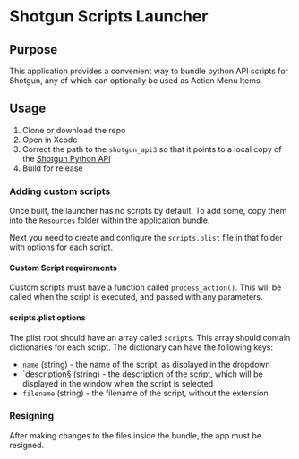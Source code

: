 # Shotgun Scripts Launcher

## Purpose
This application provides a convenient way to bundle python API scripts for Shotgun, any of which can optionally be used as Action Menu Items.

## Usage
1. Clone or download the repo
1. Open in Xcode
1. Correct the path to the `shotgun_api3` so that it points to a local copy of the [Shotgun Python API](https://github.com/shotgunsoftware/python-api)
1. Build for release

### Adding custom scripts
Once built, the launcher has no scripts by default. To add some, copy them into the `Resources` folder within the application bundle.

Next you need to create and configure the `scripts.plist` file in that folder with options for each script.

#### Custom Script requirements
Custom scripts must have a function called `process_action()`. This will be called when the script is executed, and passed with any parameters.

#### scripts.plist options
The plist root should have an array called `scripts`. This array should contain dictionaries for each script. The dictionary can have the following keys:

- `name` (string) - the name of the script, as displayed in the dropdown
- `description§ (string) - the description of the script, which will be displayed in the window when the script is selected
- `filename` (string) - the filename of the script, without the extension


### Resigning
After making changes to the files inside the bundle, the app must be resigned.
